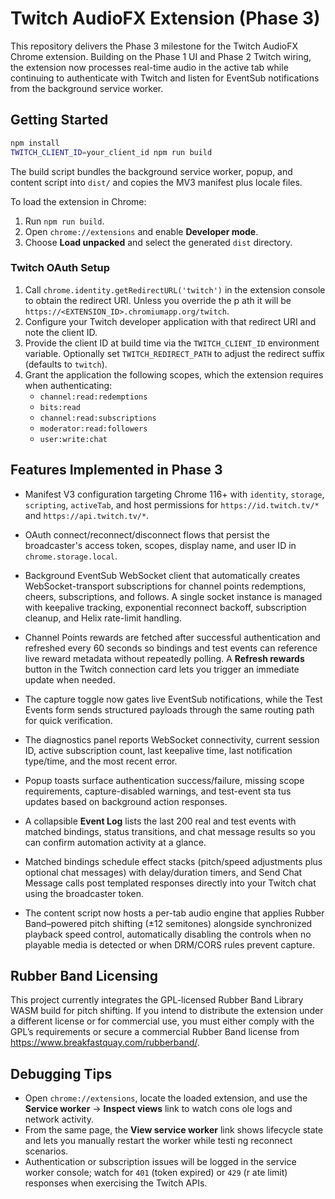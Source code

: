 # Twitch AudioFX Extension (Phase 3)

This repository delivers the Phase 3 milestone for the Twitch AudioFX Chrome extension. Building on the Phase 1 UI and Phase 2 Twitch wiring, the extension now processes real-time audio in the active tab while continuing to authenticate with Twitch and listen for EventSub notifications from the background service worker.

## Getting Started

```bash
npm install
TWITCH_CLIENT_ID=your_client_id npm run build
```

The build script bundles the background service worker, popup, and content script into `dist/` and copies the MV3 manifest plus
locale files.

To load the extension in Chrome:

1. Run `npm run build`.
2. Open `chrome://extensions` and enable **Developer mode**.
3. Choose **Load unpacked** and select the generated `dist` directory.

### Twitch OAuth Setup

1. Call `chrome.identity.getRedirectURL('twitch')` in the extension console to obtain the redirect URI. Unless you override the p
ath it will be `https://<EXTENSION_ID>.chromiumapp.org/twitch`.
2. Configure your Twitch developer application with that redirect URI and note the client ID.
3. Provide the client ID at build time via the `TWITCH_CLIENT_ID` environment variable. Optionally set `TWITCH_REDIRECT_PATH` to
 adjust the redirect suffix (defaults to `twitch`).
4. Grant the application the following scopes, which the extension requires when authenticating:
   - `channel:read:redemptions`
   - `bits:read`
   - `channel:read:subscriptions`
   - `moderator:read:followers`
   - `user:write:chat`

## Features Implemented in Phase 3

- Manifest V3 configuration targeting Chrome 116+ with `identity`, `storage`, `scripting`, `activeTab`, and host permissions for `https://id.twitch.tv/*` and `https://api.twitch.tv/*`.
- OAuth connect/reconnect/disconnect flows that persist the broadcaster's access token, scopes, display name, and user ID in `chrome.storage.local`.
- Background EventSub WebSocket client that automatically creates WebSocket-transport subscriptions for channel points redemptions, cheers, subscriptions, and follows. A single socket instance is managed with keepalive tracking, exponential reconnect backoff, subscription cleanup, and Helix rate-limit handling.
- Channel Points rewards are fetched after successful authentication and refreshed every 60 seconds so bindings and test events can reference live reward metadata without repeatedly polling. A **Refresh rewards** button in the Twitch connection card lets you trigger an immediate update when needed.
- The capture toggle now gates live EventSub notifications, while the Test Events form sends structured payloads through the same routing path for quick verification.
- The diagnostics panel reports WebSocket connectivity, current session ID, active subscription count, last keepalive time, last 
notification type/time, and the most recent error.
- Popup toasts surface authentication success/failure, missing scope requirements, capture-disabled warnings, and test-event sta
tus updates based on background action responses.
- A collapsible **Event Log** lists the last 200 real and test events with matched bindings, status transitions, and chat message results so you can confirm automation activity at a glance.
- Matched bindings schedule effect stacks (pitch/speed adjustments plus optional chat messages) with delay/duration timers, and Send Chat Message calls post templated responses directly into your Twitch chat using the broadcaster token.

- The content script now hosts a per-tab audio engine that applies Rubber Band–powered pitch shifting (±12 semitones) alongside synchronized playback speed control, automatically disabling the controls when no playable media is detected or when DRM/CORS rules prevent capture.

## Rubber Band Licensing

This project currently integrates the GPL-licensed Rubber Band Library WASM build for pitch shifting. If you intend to distribute the extension under a different license or for commercial use, you must either comply with the GPL’s requirements or secure a commercial Rubber Band license from https://www.breakfastquay.com/rubberband/.

## Debugging Tips

- Open `chrome://extensions`, locate the loaded extension, and use the **Service worker** → **Inspect views** link to watch cons
ole logs and network activity.
- From the same page, the **View service worker** link shows lifecycle state and lets you manually restart the worker while testi
ng reconnect scenarios.
- Authentication or subscription issues will be logged in the service worker console; watch for `401` (token expired) or `429` (r
ate limit) responses when exercising the Twitch APIs.
